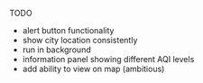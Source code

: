 TODO
- alert button functionality
- show city location consistently
- run in background
- information panel showing different AQI levels
- add ability to view on map (ambitious)